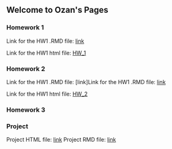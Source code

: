 ## Welcome to Ozan's Pages



### Homework 1
Link for the HW1 .RMD file:
[link](https://github.com/BU-IE-360/spring22-ozaneroglu/blob/gh-pages/360_hw_1_datas/360_hw_1.Rmd)

Link for the HW1 html file: 
[HW_1](/360_hw_1_datas/360_hw_1.html)
### Homework 2
Link for the HW1 .RMD file:
[link]Link for the HW1 .RMD file:
[link](https://github.com/BU-IE-360/spring22-ozaneroglu/blob/gh-pages/HW%202.Rmd)

Link for the HW1 html file: 
[HW_2](https://bu-ie-360.github.io/spring22-ozaneroglu/HW-2.html )


### Homework 3


### Project 

Project HTML file:
[link](https://github.com/BU-IE-360/spring22-ozaneroglu/blob/gh-pages/IE360_Project_Group5.html)
Project RMD file:
[link](https://github.com/BU-IE-360/spring22-ozaneroglu/blob/gh-pages/IE360_Project_Group5%20(1).Rmd)



